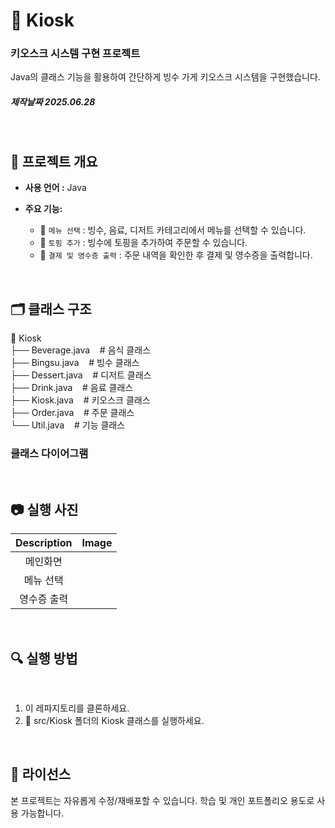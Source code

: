 # 📱 Kiosk

### 키오스크 시스템 구현 프로젝트
Java의 클래스 기능을 활용하여 간단하게 빙수 가게 키오스크 시스템을 구현했습니다.

##### 제작날짜 2025.06.28

<br>

## 📌 프로젝트 개요

- **사용 언어 :** Java  

- **주요 기능:**
  - 🍨 `메뉴 선택` : 빙수, 음료, 디저트 카테고리에서 메뉴를 선택할 수 있습니다.
  - 🍓 `토핑 추가` : 빙수에 토핑을 추가하여 주문할 수 있습니다.
  - 🧾 `결제 및 영수증 출력` : 주문 내역을 확인한 후 결제 및 영수증을 출력합니다.
  
<br>

## 🗂️ 클래스 구조
📁 Kiosk  
├── Beverage.java &nbsp;&nbsp; # 음식 클래스    
├── Bingsu.java &nbsp;&nbsp; # 빙수 클래스  
├── Dessert.java &nbsp;&nbsp; # 디저트 클래스   
├── Drink.java &nbsp;&nbsp; # 음료 클래스  
├── Kiosk.java &nbsp;&nbsp; # 키오스크 클래스  
├── Order.java &nbsp;&nbsp; # 주문 클래스  
└── Util.java &nbsp;&nbsp; # 기능 클래스

### 클래스 다이어그램



<br>

## 📷 실행 사진
|Description|Image|
|:--:|:--:|
|메인화면||
|메뉴 선택||
|영수증 출력||

<br>

## 🔍 실행 방법
<br>

1. 이 레파지토리를 클론하세요.
2. 📁 src/Kiosk 폴더의 Kiosk 클래스를 실행하세요.

<br>

## 📃 라이선스

본 프로젝트는 자유롭게 수정/재배포할 수 있습니다. 학습 및 개인 포트폴리오 용도로 사용 가능합니다.  
